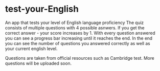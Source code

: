 # test-your-English
An app that tests your level of English language proficiency
The quiz consists of multiple questions with 4 possible asnwers. If you get the correct answer - your score increases by 1. With every question answered you can see a progress bar increasing until it reaches the end. In the end you can see the number of questions you answered correctly as well as your current english level.

Questions are taken from official resources such as Cambridge test. More questions will be uploaded soon. 

